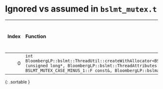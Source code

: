 # Ignored vs assumed in `bslmt_mutex.t`

<script src="../sorttable.js"></script>
|   Index | Function                                                                                                                                                                                                                |   Difference in number of lines |   Function size difference in bytes | Disassembly                                                             |   Number of lines in assumed build | Number of bytes in assumed build   |   Number of lines in ignored build | Number of bytes in ignored build   |
|--------:|:------------------------------------------------------------------------------------------------------------------------------------------------------------------------------------------------------------------------|--------------------------------:|------------------------------------:|:------------------------------------------------------------------------|-----------------------------------:|:-----------------------------------|-----------------------------------:|:-----------------------------------|
|       0 | `int BloombergLP::bslmt::ThreadUtil::createWithAllocator<BSLMT_MUTEX_CASE_MINUS_1::F>(unsigned long*, BloombergLP::bslmt::ThreadAttributes const&, BSLMT_MUTEX_CASE_MINUS_1::F const&, BloombergLP::bslma::Allocator*)` |                              -8 |                                 -32 | [Assumed](0.assume.s.txt), [Ignored](0.none.s.txt), [Diff](0.diff.html) |                                320 | 4,215,952                          |                                352 | 4,215,952                          |
{: .sortable }

